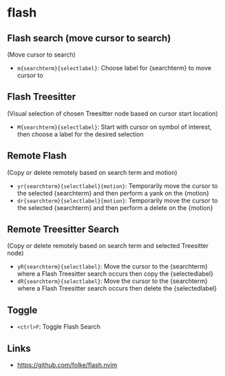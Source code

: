 # flash

## Flash search (move cursor to search)

(Move cursor to search)

- `m{searchterm}{selectlabel}`: Choose label for {searchterm} to move cursor to

## Flash Treesitter

(Visual selection of chosen Treesitter node based on cursor start location)

- `M{searchterm}{selectlabel}`: Start with cursor on symbol of interest, then choose a label for the desired selection

## Remote Flash

(Copy or delete remotely based on search term and motion)

- `yr{searchterm}{selectlabel}{motion}`: Temporarily move the cursor to the selected {searchterm} and then perform a yank on the {motion}
- `dr{searchterm}{selectlabel}{motion}`: Temporarily move the cursor to the selected {searchterm} and then perform a delete on the {motion}

## Remote Treesitter Search

(Copy or delete remotely based on search term and selected Treesitter node)

- `yR{searchterm}{selectlabel}`: Move the cursor to the {searchterm} where a Flash Treesitter search occurs then copy the {selectedlabel}
- `dR{searchterm}{selectlabel}`: Move the cursor to the {searchterm} where a Flash Treesitter search occurs then delete the {selectedlabel}

## Toggle

- `<ctrl>F`: Toggle Flash Search

## Links

- https://github.com/folke/flash.nvim
